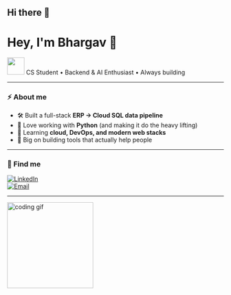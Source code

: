 ## Hi there 👋

# Hey, I'm Bhargav 👋  

<img src="https://media.giphy.com/media/hvRJCLFzcasrR4ia7z/giphy.gif" width="40px">  
CS Student • Backend & AI Enthusiast • Always building  

---

### ⚡ About me
- 🛠️ Built a full-stack **ERP → Cloud SQL data pipeline**  
- 🐍 Love working with **Python** (and making it do the heavy lifting)  
- 🌱 Learning **cloud, DevOps, and modern web stacks**  
- 🎯 Big on building tools that actually help people  

---

### 🔗 Find me
[![LinkedIn](https://img.shields.io/badge/LinkedIn-blue?logo=linkedin&logoColor=white)](https://www.linkedin.com/)  
[![Email](https://img.shields.io/badge/Email-red?logo=gmail&logoColor=white)](mailto:youremail@example.com)  

---

<img src="https://media.giphy.com/media/L8K62iTDkzGX6/giphy.gif" width="200px" alt="coding gif">


<!--
**SairamBhargav/SairamBhargav** is a ✨ _special_ ✨ repository because its `README.md` (this file) appears on your GitHub profile.

Here are some ideas to get you started:

- 🔭 I’m currently working on ...
- 🌱 I’m currently learning ...
- 👯 I’m looking to collaborate on ...
- 🤔 I’m looking for help with ...
- 💬 Ask me about ...
- 📫 How to reach me: ...
- 😄 Pronouns: ...
- ⚡ Fun fact: ...
-->
